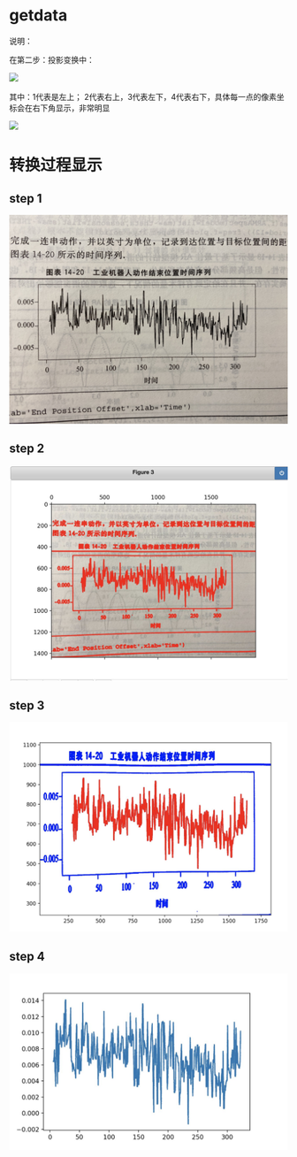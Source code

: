 # getdata

说明：

在第二步：投影变换中：

![](https://github.com/yuanzhoulvpi2017/getdata/blob/main/desc1.png)

其中：1代表是左上； 2代表右上，3代表左下，4代表右下，具体每一点的像素坐标会在右下角显示，非常明显

![](https://github.com/yuanzhoulvpi2017/getdata/blob/main/%E6%88%AA%E5%B1%8F2020-11-20%20%E4%B8%8B%E5%8D%884.25.10.png)



# 转换过程显示

## step 1
![](https://github.com/yuanzhoulvpi2017/getdata/blob/main/example1.jpeg)

## step 2
![](https://github.com/yuanzhoulvpi2017/getdata/blob/main/example2.jpeg)

## step 3
![](https://github.com/yuanzhoulvpi2017/getdata/blob/main/example3.jpeg)
## step 4
![](https://github.com/yuanzhoulvpi2017/getdata/blob/main/example4.jpeg)

